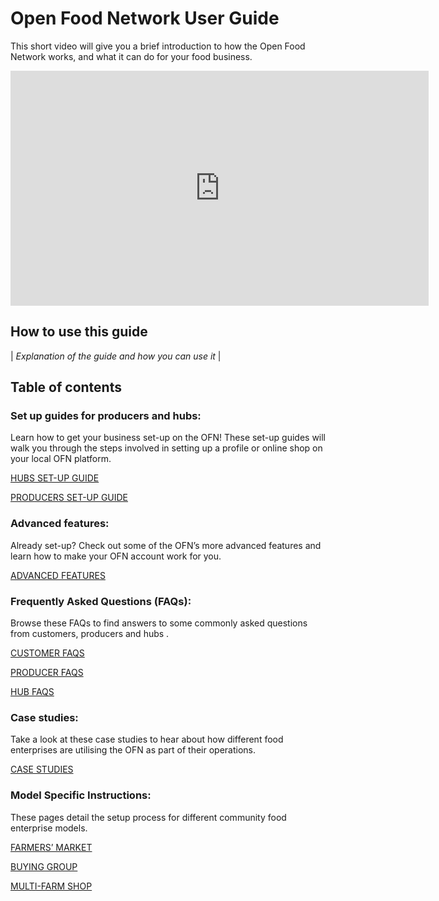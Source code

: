 # Open Food Network User Guide

This short video will give you a brief introduction to how the Open Food Network works, and what it can do for your food business.

<iframe width="669" height="376" src="https://www.youtube.com/embed/eA3IcMUnU14" frameborder="0" allowfullscreen></iframe> 

## How to use this guide
| _Explanation of the guide and how you can use it_ |

## Table of contents

### Set up guides for producers and hubs:

Learn how to get your business set-up on the OFN! These set-up guides will walk you through the steps involved in setting up a profile or online shop on your local OFN platform.

[HUBS SET-UP GUIDE](/hubs-set-up-guide.md)

[PRODUCERS SET-UP GUIDE](/producer-set-up-guide.md)

### Advanced features:

Already set-up? Check out some of the OFN’s more advanced features and learn how to make your OFN account work for you.

[ADVANCED FEATURES](/advanced-features.md)

### Frequently Asked Questions \(FAQs\):

Browse these FAQs to find answers to some commonly asked questions from customers, producers and hubs .

[CUSTOMER FAQS](/customer-faqs.md)

[PRODUCER FAQS](/producer-faqs.md)

[HUB FAQS](/hub-faqs.md)

### Case studies:

Take a look at these case studies to hear about how different food enterprises are utilising the OFN as part of their operations.

[CASE STUDIES](/case-studies.md)

### Model Specific Instructions:

These pages detail the setup process for different community food enterprise models.

[FARMERS’ MARKET](/farmers-markets.md)

[BUYING GROUP](/buying-group.md)

[MULTI-FARM SHOP](/multi-farm-shop.md)


